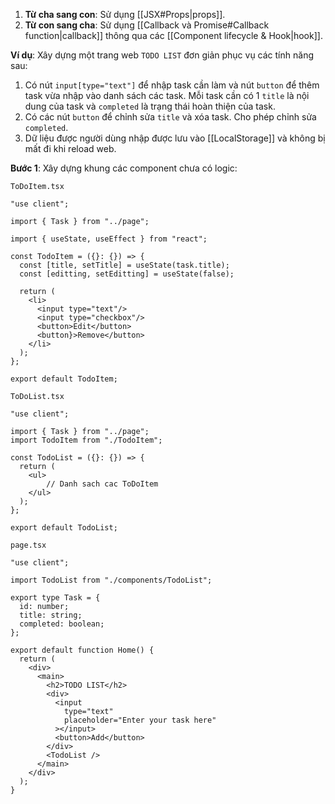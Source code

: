 
1. **Từ cha sang con**: Sử dụng [[JSX#Props|props]].
2. **Từ con sang cha**: Sử dụng [[Callback và Promise#Callback function|callback]] thông qua các [[Component lifecycle & Hook|hook]].

**Ví dụ**: Xây dựng một trang web `TODO LIST` đơn giản phục vụ các tính năng sau:
1. Có nút `input[type="text"]` để nhập task cần làm và nút `button` để thêm task vừa nhập vào danh sách các task. Mỗi task cần có 1 `title` là nội dung của task và `completed` là trạng thái hoàn thiện của task.
2. Có các nút `button` để chỉnh sửa `title` và xóa task. Cho phép chỉnh sửa `completed`.
3. Dữ liệu được người dùng nhập được lưu vào [[LocalStorage]] và không bị mất đi khi reload web.

**Bước 1**: Xây dựng khung các component chưa có logic:

`ToDoItem.tsx`
```tsx
"use client";

import { Task } from "../page";

import { useState, useEffect } from "react";

const TodoItem = ({}: {}) => {
  const [title, setTitle] = useState(task.title);
  const [editting, setEditting] = useState(false);

  return (
    <li>
      <input type="text"/>
      <input type="checkbox"/>
      <button>Edit</button>
      <button}>Remove</button>
    </li>
  );
};

export default TodoItem;

```

`ToDoList.tsx`
```tsx
"use client";

import { Task } from "../page";
import TodoItem from "./TodoItem";

const TodoList = ({}: {}) => {
  return (
    <ul>
	    // Danh sach cac ToDoItem
    </ul>
  );
};

export default TodoList;
```

`page.tsx`
```tsx
"use client";

import TodoList from "./components/TodoList";

export type Task = {
  id: number;
  title: string;
  completed: boolean;
};

export default function Home() {
  return (
    <div>
      <main>
        <h2>TODO LIST</h2>
        <div>
          <input
            type="text"
            placeholder="Enter your task here"
          ></input>
          <button>Add</button>
        </div>
        <TodoList />
      </main>
    </div>
  );
}
```







